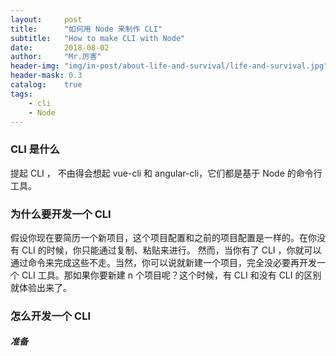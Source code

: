 ```yaml
---
layout:     post
title:      "如何用 Node 来制作 CLI"
subtitle:   "How to make CLI with Node"
date:       2018-08-02
author:     "Mr.厉害"
header-img: "img/in-post/about-life-and-survival/life-and-survival.jpg"
header-mask: 0.3
catalog:    true
tags:
    - cli
    - Node
---
```


### CLI 是什么

提起 CLI ， 不由得会想起 vue-cli 和 angular-cli，它们都是基于 Node 的命令行工具。

### 为什么要开发一个 CLI

假设你现在要简历一个新项目，这个项目配置和之前的项目配置是一样的。在你没有 CLI 的时候，你只能通过复制、粘贴来进行。
然而，当你有了 CLI ，你就可以通过命令来完成这些不走。当然，你可以说就新建一个项目，完全没必要再开发一个 CLI 工具。那如果你要新建 n 个项目呢？这个时候，有 CLI 和没有 CLI 的区别就体验出来了。

### 怎么开发一个 CLI

##### 准备

